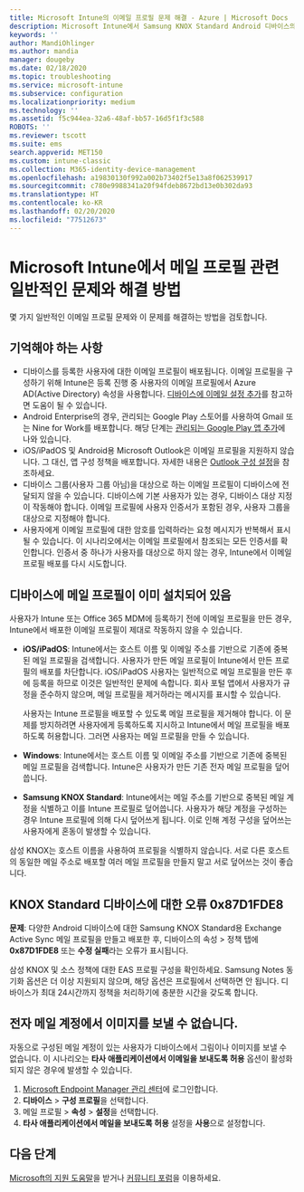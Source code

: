 ```yaml
---
title: Microsoft Intune의 이메일 프로필 문제 해결 - Azure | Microsoft Docs
description: Microsoft Intune에서 Samsung KNOX Standard Android 디바이스의 중복된 메일 프로필과 오류 등 일반적인 문제와 해결 방법을 확인하세요.
keywords: ''
author: MandiOhlinger
ms.author: mandia
manager: dougeby
ms.date: 02/18/2020
ms.topic: troubleshooting
ms.service: microsoft-intune
ms.subservice: configuration
ms.localizationpriority: medium
ms.technology: ''
ms.assetid: f5c944ea-32a6-48af-bb57-16d5f1f3c588
ROBOTS: ''
ms.reviewer: tscott
ms.suite: ems
search.appverid: MET150
ms.custom: intune-classic
ms.collection: M365-identity-device-management
ms.openlocfilehash: a19830130f992a002b73402f5e13a8f062539917
ms.sourcegitcommit: c780e9988341a20f94fdeb8672bd13e0b302da93
ms.translationtype: HT
ms.contentlocale: ko-KR
ms.lasthandoff: 02/20/2020
ms.locfileid: "77512673"
---
```

# <a name="common-issues-and-resolutions-with-email-profiles-in-microsoft-intune"></a>Microsoft Intune에서 메일 프로필 관련 일반적인 문제와 해결 방법

몇 가지 일반적인 이메일 프로필 문제와 이 문제를 해결하는 방법을 검토합니다.

## <a name="what-you-need-to-know"></a>기억해야 하는 사항

- 디바이스를 등록한 사용자에 대한 이메일 프로필이 배포됩니다. 이메일 프로필을 구성하기 위해 Intune은 등록 진행 중 사용자의 이메일 프로필에서 Azure AD(Active Directory) 속성을 사용합니다. [디바이스에 이메일 설정 추가](email-settings-configure.md)를 참고하면 도움이 될 수 있습니다.
- Android Enterprise의 경우, 관리되는 Google Play 스토어를 사용하여 Gmail 또는 Nine for Work를 배포합니다. 해당 단계는 [관리되는 Google Play 앱 추가](../apps/apps-add-android-for-work.md)에 나와 있습니다.
- iOS/iPadOS 및 Android용 Microsoft Outlook은 이메일 프로필을 지원하지 않습니다. 그 대신, 앱 구성 정책을 배포합니다. 자세한 내용은 [Outlook 구성 설정](../apps/app-configuration-policies-outlook.md)을 참조하세요.
- 디바이스 그룹(사용자 그룹 아님)을 대상으로 하는 이메일 프로필이 디바이스에 전달되지 않을 수 있습니다. 디바이스에 기본 사용자가 있는 경우, 디바이스 대상 지정이 작동해야 합니다. 이메일 프로필에 사용자 인증서가 포함된 경우, 사용자 그룹을 대상으로 지정해야 합니다.
- 사용자에게 이메일 프로필에 대한 암호를 입력하라는 요청 메시지가 반복해서 표시될 수 있습니다. 이 시나리오에서는 이메일 프로필에서 참조되는 모든 인증서를 확인합니다. 인증서 중 하나가 사용자를 대상으로 하지 않는 경우, Intune에서 이메일 프로필 배포를 다시 시도합니다.

## <a name="device-already-has-an-email-profile-installed"></a>디바이스에 메일 프로필이 이미 설치되어 있음

사용자가 Intune 또는 Office 365 MDM에 등록하기 전에 이메일 프로필을 만든 경우, Intune에서 배포한 이메일 프로필이 제대로 작동하지 않을 수 있습니다.

- **iOS/iPadOS**: Intune에서는 호스트 이름 및 이메일 주소를 기반으로 기존에 중복된 메일 프로필을 검색합니다. 사용자가 만든 메일 프로필이 Intune에서 만든 프로필의 배포를 차단합니다. iOS/iPadOS 사용자는 일반적으로 메일 프로필을 만든 후에 등록을 하므로 이것은 일반적인 문제에 속합니다. 회사 포털 앱에서 사용자가 규정을 준수하지 않으며, 메일 프로필을 제거하라는 메시지를 표시할 수 있습니다.

  사용자는 Intune 프로필을 배포할 수 있도록 메일 프로필을 제거해야 합니다. 이 문제를 방지하려면 사용자에게 등록하도록 지시하고 Intune에서 메일 프로필을 배포하도록 허용합니다. 그러면 사용자는 메일 프로필을 만들 수 있습니다.

- **Windows**: Intune에서는 호스트 이름 및 이메일 주소를 기반으로 기존에 중복된 메일 프로필을 검색합니다. Intune은 사용자가 만든 기존 전자 메일 프로필을 덮어씁니다.

- **Samsung KNOX Standard**: Intune에서는 메일 주소를 기반으로 중복된 메일 계정을 식별하고 이를 Intune 프로필로 덮어씁니다. 사용자가 해당 계정을 구성하는 경우 Intune 프로필에 의해 다시 덮어쓰게 됩니다. 이로 인해 계정 구성을 덮어쓰는 사용자에게 혼동이 발생할 수 있습니다.

삼성 KNOX는 호스트 이름을 사용하여 프로필을 식별하지 않습니다. 서로 다른 호스트의 동일한 메일 주소로 배포할 여러 메일 프로필을 만들지 말고 서로 덮어쓰는 것이 좋습니다.

## <a name="error-0x87d1fde8-for-knox-standard-device"></a>KNOX Standard 디바이스에 대한 오류 0x87D1FDE8

**문제**: 다양한 Android 디바이스에 대한 Samsung KNOX Standard용 Exchange Active Sync 메일 프로필을 만들고 배포한 후, 디바이스의 속성 > 정책 탭에 **0x87D1FDE8** 또는 **수정 실패**라는 오류가 표시됩니다.

삼성 KNOX 및 소스 정책에 대한 EAS 프로필 구성을 확인하세요. Samsung Notes 동기화 옵션은 더 이상 지원되지 않으며, 해당 옵션은 프로필에서 선택하면 안 됩니다. 디바이스가 최대 24시간까지 정책을 처리하기에 충분한 시간을 갖도록 합니다.

## <a name="unable-to-send-images-from--email-account"></a>전자 메일 계정에서 이미지를 보낼 수 없습니다.

자동으로 구성된 메일 계정이 있는 사용자가 디바이스에서 그림이나 이미지를 보낼 수 없습니다. 이 시나리오는 **타사 애플리케이션에서 이메일을 보내도록 허용** 옵션이 활성화되지 않은 경우에 발생할 수 있습니다.

1. [Microsoft Endpoint Manager 관리 센터](https://go.microsoft.com/fwlink/?linkid=2109431)에 로그인합니다.
2. **디바이스** > **구성 프로필**을 선택합니다.
3. 메일 프로필 > **속성** > **설정**을 선택합니다.
4. **타사 애플리케이션에서 메일을 보내도록 허용** 설정을 **사용**으로 설정합니다.

## <a name="next-steps"></a>다음 단계

[Microsoft의 지원 도움말](../fundamentals/get-support.md)을 받거나 [커뮤니티 포럼](https://social.technet.microsoft.com/Forums/en-US/home?category=microsoftintune)을 이용하세요.
